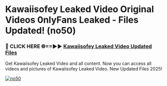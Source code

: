 # Kawaiisofey Leaked Video Original Videos 0nlyFans Leaked - Files Updated! (no50)

<h3>🔴 CLICK HERE 🌐==►► <a href="https://tinyurl.com/ms9xzufz" rel="nofollow">Kawaiisofey Leaked Video Updated Files</a></h3>

Get Kawaiisofey Leaked Video and all content. Now you can access all videos and pictures of Kawaiisofey Leaked Video. New Updated Files 2025!

[![no50](https://i.imgur.com/ppqm5kG.gif)](https://tinyurl.com/ms9xzufz)
